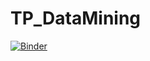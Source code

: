 # TP_DataMining

[![Binder](https://mybinder.org/badge_logo.svg)](https://mybinder.org/v2/gh/EyaKrifa/TP_DataMining/HEAD)
